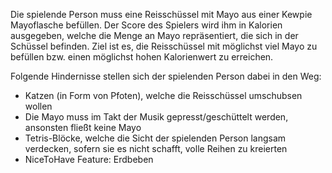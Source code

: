 Die spielende Person muss eine Reisschüssel mit Mayo aus einer Kewpie Mayoflasche befüllen. Der Score des Spielers wird ihm in Kalorien ausgegeben, welche die Menge an Mayo repräsentiert, die sich in der Schüssel befinden. Ziel ist es, die Reisschüssel mit möglichst viel Mayo zu befüllen bzw. einen möglichst hohen Kalorienwert zu erreichen.

Folgende Hindernisse stellen sich der spielenden Person dabei in den Weg:
- Katzen (in Form von Pfoten), welche die Reisschüssel umschubsen wollen
- Die Mayo muss im Takt der Musik gepresst/geschüttelt werden, ansonsten fließt keine Mayo
- Tetris-Blöcke, welche die Sicht der spielenden Person langsam verdecken, sofern sie es nicht schafft, volle Reihen zu kreierten
- NiceToHave Feature: Erdbeben





